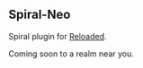 ## Spiral-Neo

Spiral plugin for [Reloaded](https://reloaded-project.github.io/).

Coming soon to a realm near you.